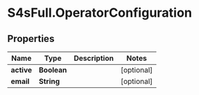 # S4sFull.OperatorConfiguration

## Properties
Name | Type | Description | Notes
------------ | ------------- | ------------- | -------------
**active** | **Boolean** |  | [optional] 
**email** | **String** |  | [optional] 


